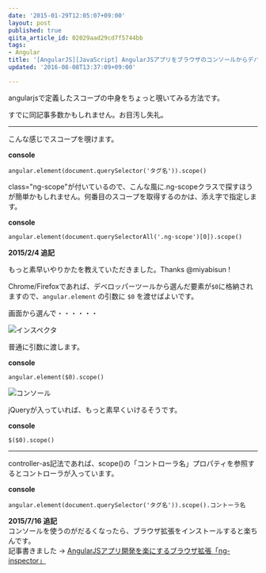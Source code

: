 ```yaml
---
date: '2015-01-29T12:05:07+09:00'
layout: post
published: true
qiita_article_id: 02029aad29cd7f5744bb
tags:
- Angular
title: '[AngularJS][JavaScript] AngularJSアプリをブラウザのコンソールからデバッグする方法'
updated: '2016-08-08T13:37:09+09:00'

---
```

angularjsで定義したスコープの中身をちょっと覗いてみる方法です。  
  
すでに同記事多数かもしれません。お目汚し失礼。  
  
***  
  
こんな感じでスコープを覗けます。  
  
**console**  
```javascript:console
angular.element(document.querySelector('タグ名')).scope()
```  
  
class="ng-scope"が付いているので、こんな風に.ng-scopeクラスで探すほうが簡単かもしれません。何番目のスコープを取得するのかは、添え字で指定します。  
  
**console**  
```javascript:console
angular.element(document.querySelectorAll('.ng-scope')[0]).scope()
```  
  
  
__2015/2/4 追記__  
  
もっと素早いやりかたを教えていただきました。Thanks @miyabisun !  
  
Chrome/Firefoxであれば、デベロッパーツールから選んだ要素が```$0```に格納されますので、```angular.element``` の引数に ```$0``` を渡せばよいです。  
  
画面から選んで・・・・・・  
  
![インスペクタ](/assets/images/f8485c3e-7db5-041a-2ede-058e570abbf0.png)  
  
普通に引数に渡します。  
  
**console**  
```js:console
angular.element($0).scope()
```  
  
![コンソール](/assets/images/a39a0680-5861-9a9d-6ee0-94841c10ff4a.png)  
  
  
jQueryが入っていれば、もっと素早くいけるそうです。  
  
**console**  
```js:console
$($0).scope()
```  
  
  
***  
  
controller-as記法であれば、scope()の「コントローラ名」プロパティを参照するとコントローラが入っています。  
  
**console**  
```javascript:console
angular.element(document.querySelector('タグ名')).scope().コントーラ名
```  
  
__2015/7/16 追記__  
コンソールを使うのがだるくなったら、ブラウザ拡張をインストールすると楽ちんです。  
記事書きました → [AngularJSアプリ開発を楽にするブラウザ拡張「ng-inspector」](http://qiita.com/sengoku/items/47abe2a3e8ae3d532f35)  
  
